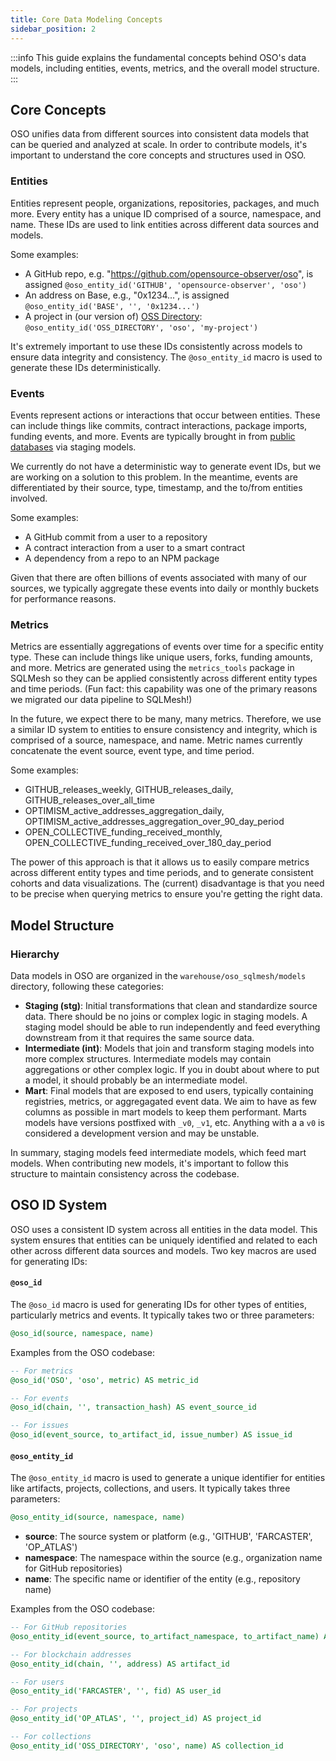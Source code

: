 ```yaml
---
title: Core Data Modeling Concepts
sidebar_position: 2
---
```


:::info
This guide explains the fundamental concepts behind OSO's data models, including entities, events, metrics, and the overall model structure.
:::

## Core Concepts

OSO unifies data from different sources into consistent data models that can be queried and analyzed at scale. In order to contribute models, it's important to understand the core concepts and structures used in OSO.

### Entities

Entities represent people, organizations, repositories, packages, and much more. Every entity has a unique ID comprised of a source, namespace, and name. These IDs are used to link entities across different data sources and models.

Some examples:

- A GitHub repo, e.g. "https://github.com/opensource-observer/oso", is assigned `@oso_entity_id('GITHUB', 'opensource-observer', 'oso')`
- An address on Base, e.g., "0x1234...", is assigned `@oso_entity_id('BASE', '', '0x1234...')`
- A project in (our version of) [OSS Directory](https://github.com/opensource-observer/oss-directory): `@oso_entity_id('OSS_DIRECTORY', 'oso', 'my-project')`

It's extremely important to use these IDs consistently across models to ensure data integrity and consistency. The `@oso_entity_id` macro is used to generate these IDs deterministically.

### Events

Events represent actions or interactions that occur between entities. These can include things like commits, contract interactions, package imports, funding events, and more. Events are typically brought in from [public databases](../integrate/datasets/index.mdx) via staging models.

We currently do not have a deterministic way to generate event IDs, but we are working on a solution to this problem. In the meantime, events are differentiated by their source, type, timestamp, and the to/from entities involved.

Some examples:

- A GitHub commit from a user to a repository
- A contract interaction from a user to a smart contract
- A dependency from a repo to an NPM package

Given that there are often billions of events associated with many of our sources, we typically aggregate these events into daily or monthly buckets for performance reasons.

### Metrics

Metrics are essentially aggregations of events over time for a specific entity type. These can include things like unique users, forks, funding amounts, and more. Metrics are generated using the `metrics_tools` package in SQLMesh so they can be applied consistently across different entity types and time periods. (Fun fact: this capability was one of the primary reasons we migrated our data pipeline to SQLMesh!)

In the future, we expect there to be many, many metrics. Therefore, we use a similar ID system to entities to ensure consistency and integrity, which is comprised of a source, namespace, and name. Metric names currently concatenate the event source, event type, and time period.

Some examples:

- GITHUB_releases_weekly, GITHUB_releases_daily, GITHUB_releases_over_all_time
- OPTIMISM_active_addresses_aggregation_daily, OPTIMISM_active_addresses_aggregation_over_90_day_period
- OPEN_COLLECTIVE_funding_received_monthly, OPEN_COLLECTIVE_funding_received_over_180_day_period

The power of this approach is that it allows us to easily compare metrics across different entity types and time periods, and to generate consistent cohorts and data visualizations. The (current) disadvantage is that you need to be precise when querying metrics to ensure you're getting the right data.

## Model Structure

### Hierarchy

Data models in OSO are organized in the `warehouse/oso_sqlmesh/models` directory, following these categories:

- **Staging (stg)**: Initial transformations that clean and standardize source data. There should be no joins or complex logic in staging models. A staging model should be able to run independently and feed everything downstream from it that requires the same source data.
- **Intermediate (int)**: Models that join and transform staging models into more complex structures. Intermediate models may contain aggregations or other complex logic. If you in doubt about where to put a model, it should probably be an intermediate model.
- **Mart**: Final models that are exposed to end users, typically containing registries, metrics, or aggregagated event data. We aim to have as few columns as possible in mart models to keep them performant. Marts models have versions postfixed with `_v0`, `_v1`, etc. Anything with a a `v0` is considered a development version and may be unstable.

In summary, staging models feed intermediate models, which feed mart models. When contributing new models, it's important to follow this structure to maintain consistency across the codebase.

## OSO ID System

OSO uses a consistent ID system across all entities in the data model. This system ensures that entities can be uniquely identified and related to each other across different data sources and models. Two key macros are used for generating IDs:

#### `@oso_id`

The `@oso_id` macro is used for generating IDs for other types of entities, particularly metrics and events. It typically takes two or three parameters:

```sql
@oso_id(source, namespace, name)
```

Examples from the OSO codebase:

```sql
-- For metrics
@oso_id('OSO', 'oso', metric) AS metric_id

-- For events
@oso_id(chain, '', transaction_hash) AS event_source_id

-- For issues
@oso_id(event_source, to_artifact_id, issue_number) AS issue_id
```

#### `@oso_entity_id`

The `@oso_entity_id` macro is used to generate a unique identifier for entities like artifacts, projects, collections, and users. It typically takes three parameters:

```sql
@oso_entity_id(source, namespace, name)
```

- **source**: The source system or platform (e.g., 'GITHUB', 'FARCASTER', 'OP_ATLAS')
- **namespace**: The namespace within the source (e.g., organization name for GitHub repositories)
- **name**: The specific name or identifier of the entity (e.g., repository name)

Examples from the OSO codebase:

```sql
-- For GitHub repositories
@oso_entity_id(event_source, to_artifact_namespace, to_artifact_name) AS to_artifact_id

-- For blockchain addresses
@oso_entity_id(chain, '', address) AS artifact_id

-- For users
@oso_entity_id('FARCASTER', '', fid) AS user_id

-- For projects
@oso_entity_id('OP_ATLAS', '', project_id) AS project_id

-- For collections
@oso_entity_id('OSS_DIRECTORY', 'oso', name) AS collection_id
```
